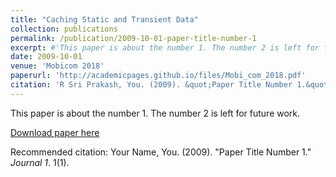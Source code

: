 ```yaml
---
title: "Caching Static and Transient Data"
collection: publications
permalink: /publication/2009-10-01-paper-title-number-1
excerpt: #'This paper is about the number 1. The number 2 is left for future work.'
date: 2009-10-01
venue: 'Mobicom 2018'
paperurl: 'http://academicpages.github.io/files/Mobi_com_2018.pdf'
citation: 'R Sri Prakash, You. (2009). &quot;Paper Title Number 1.&quot; <i>Journal 1</i>. 1(1).'
---
```

This paper is about the number 1. The number 2 is left for future work.

[Download paper here](http://academicpages.github.io/files/Mobi_com_2018.pdf)

Recommended citation: Your Name, You. (2009). "Paper Title Number 1." <i>Journal 1</i>. 1(1).
